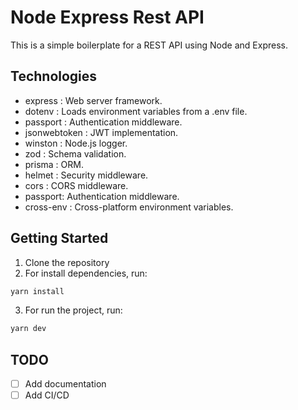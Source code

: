 # Node Express Rest API

This is a simple boilerplate for a REST API using Node and Express.

## Technologies

- express : Web server framework.
- dotenv : Loads environment variables from a .env file.
- passport : Authentication middleware.
- jsonwebtoken : JWT implementation.
- winston : Node.js logger.
- zod : Schema validation.
- prisma : ORM.
- helmet : Security middleware.
- cors : CORS middleware.
- passport: Authentication middleware.
- cross-env : Cross-platform environment variables.

## Getting Started

1. Clone the repository
2. For install dependencies, run:

```bash
yarn install
```

3. For run the project, run:

```bash
yarn dev
```

## TODO

- [ ] Add documentation
- [ ] Add CI/CD
